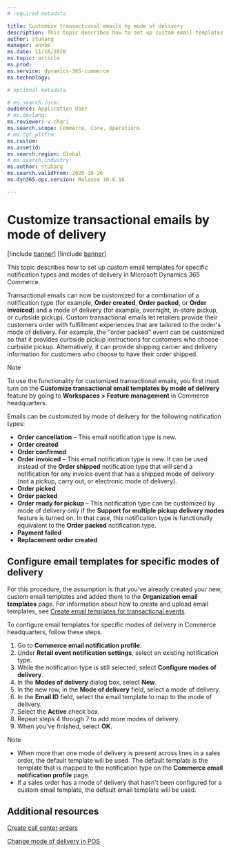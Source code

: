 ```yaml
---
# required metadata

title: Customize transactional emails by mode of delivery
description: This topic describes how to set up custom email templates for specific notification types and modes of delivery in Microsoft Dynamics 365 Commerce.
author: stuharg
manager: annbe
ms.date: 11/16/2020
ms.topic: article
ms.prod: 
ms.service: dynamics-365-commerce
ms.technology: 

# optional metadata

# ms.search.form: 
audience: Application User
# ms.devlang: 
ms.reviewer: v-chgri
ms.search.scope: Commerce, Core, Operations
# ms.tgt_pltfrm: 
ms.custom: 
ms.assetid: 
ms.search.region: Global
# ms.search.industry: 
ms.author: stuharg
ms.search.validFrom: 2020-10-26
ms.dyn365.ops.version: Release 10.0.16

---
```


# Customize transactional emails by mode of delivery

[!include [banner](includes/banner.md)]
[!include [banner](includes/preview-banner.md)]

This topic describes how to set up custom email templates for specific notification types and modes of delivery in Microsoft Dynamics 365 Commerce.

Transactional emails can now be customized for a combination of a notification type (for example, **Order created**, **Order packed**, or **Order invoiced**) and a mode of delivery (for example, overnight, in-store pickup, or curbside pickup). Custom transactional emails let retailers provide their customers order with fulfillment experiences that are tailored to the order's mode of delivery. For example, the "order packed" event can be customized so that it provides curbside pickup instructions for customers who choose curbside pickup. Alternatively, it can provide shipping carrier and delivery information for customers who choose to have their order shipped.

> [!NOTE]
> To use the functionality for customized transactional emails, you first must turn on the **Customize transactional email templates by mode of delivery** feature by going to **Workspaces \> Feature management** in Commerce headquarters.

Emails can be customized by mode of delivery for the following notification types:

- **Order cancellation** – This email notification type is new.
- **Order created**
- **Order confirmed**
- **Order invoiced** – This email notification type is new. It can be used instead of the **Order shipped** notification type that will send a notification for any invoice event that has a shipped mode of delivery (not a pickup, carry out, or electronic mode of delivery).
- **Order picked**
- **Order packed**
- **Order ready for pickup** – This notification type can be customized by mode of delivery only if the **Support for multiple pickup delivery modes** feature is turned on. In that case, this notification type is functionally equivalent to the **Order packed** notification type.
- **Payment failed**
- **Replacement order created**

## Configure email templates for specific modes of delivery

For this procedure, the assumption is that you've already created your new, custom email templates and added them to the **Organization email templates** page. For information about how to create and upload email templates, see [Create email templates for transactional events](email-templates-transactions.md).

To configure email templates for specific modes of delivery in Commerce headquarters, follow these steps.

1. Go to **Commerce email notification profile**.
1. Under **Retail event notification settings**, select an existing notification type.
1. While the notification type is still selected, select **Configure modes of delivery**.
1. In the **Modes of delivery** dialog box, select **New**.
1. In the new row, in the **Mode of delivery** field, select a mode of delivery.
1. In the **Email ID** field, select the email template to map to the mode of delivery.
1. Select the **Active** check box.
1. Repeat steps 4 through 7 to add more modes of delivery.
1. When you've finished, select **OK**.

> [!NOTE]
> - When more than one mode of delivery is present across lines in a sales order, the default template will be used. The default template is the template that is mapped to the notification type on the **Commerce email notification profile** page.
> - If a sales order has a mode of delivery that hasn't been configured for a custom email template, the default email template will be used.

## Additional resources

[Create call center orders](tasks/create-call-center-orders.md)

[Change mode of delivery in POS](pos-change-delivery-mode.md)
